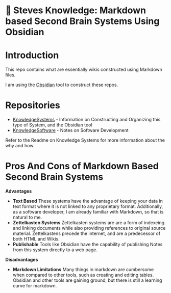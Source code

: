 # 🧠 Steves Knowledge:  Markdown based Second Brain Systems Using Obsidian

# Introduction
This repo contains what are essentially wikis constructed using Markdown files. 

I am using the [Obsidian](https://obsidian.md/) tool to construct these repos. 

# Repositories 

 * [KnowledgeSystems](https://github.com/stevesKnowledge/KnowledgeSystems) - Information on Constructing and Organizing this type of System, and the Obsidian tool
 * [KnowledgeSoftware](https://github.com/stevesKnowledge/KnowledgeSoftware) - Notes on Software Development

Refer to the Readme on Knowledge Systems for more information about the why and how. 

# Pros And Cons of Markdown Based Second Brain Systems 
**Advantages** 
 * **Text Based** These systems have the advantage of keeping your data in text format where it is not linked to any proprietary format.    Additionally, as a software developer, I am already familiar with  Markdown, so that is natural to me. 
 * **Zettelkasten Systems** Zettelkasten systems are are a form of indexeing and linking documents while also providing references to original source material.  Zettelkastens precede the internet, and are a predecessor of both HTML and Wikis.
 * **Publishable** Tools like Obsidian have the capability of publishing Notes from this system directly to a web page. 

**Disadvantages**
 * **Markdown Limitations** Many things in markdown are cumbersome when compared to other tools, such as creating and editing tables.  Obsidian and other tools are gaining ground, but there is still a learning curve for markdown.    




<!---

- 👋 Hi, I’m @stevesKnowledge
- 👀 I’m interested in ...
- 🌱 I’m currently learning ...
- 💞️ I’m looking to collaborate on ...
- 📫 How to reach me ...

stevesKnowledge/stevesKnowledge is a ✨ special ✨ repository because its `README.md` (this file) appears on your GitHub profile.
You can click the Preview link to take a look at your changes.
--->
